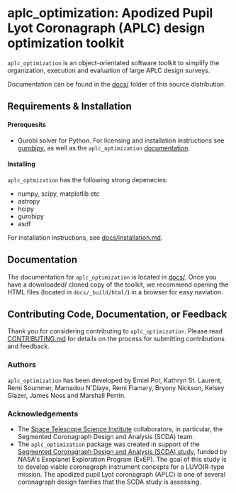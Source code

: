 # aplc_optimization: Apodized Pupil Lyot Coronagraph (APLC) design optimization toolkit

`aplc_optimization` is an object-orientated software toolkit to simplify the organization,
execution and evaluation of large APLC design surveys.

Documentation can be found in the [docs/](https://github.com/spacetelescope/aplc_optimization/tree/master/docs) folder of this source distribution.

## Requirements & Installation

#### Prerequesits
- Gurobi solver for Python. For licensing and installation instructions see [gurobipy](https://www.gurobi.com/documentation/9.1/quickstart_mac/cs_grbpy_the_gurobi_python.html), as well as the `aplc_optimization` [documentation](https://github.com/spacetelescope/aplc_optimization/tree/master/docs/installing.md).

#### Installing
`aplc_optmization` has the following strong depenecies:
 - numpy, scipy, matplotlib etc
 - astropy
 - hcipy
 - gurobipy
 - asdf

For installation instructions, see [docs/installation.md](https://github.com/spacetelescope/aplc_optimization/tree/master/docs/installing.md).

## Documentation

The documentation for `aplc_optimization` is located in [docs/](https://github.com/spacetelescope/aplc_optimization/tree/master/docs). Once you have a downloaded/ cloned copy of the toolkit, we recommend opening the HTML files (located in `docs/_build/html/`) in a browser for easy naviation. 

## Contributing Code, Documentation, or Feedback

Thank you for considering contributing to `aplc_optimization`. Please read [CONTRIBUTING.md](https://github.com/spacetelescope/aplc_optimization/tree/master/docs/CONTRIBUTING.md) for details on the process for submitting contributions and feedback.

### Authors

`aplc_optimization` has been developed by Emiel Por, Kathryn St. Laurent, Remi Soummer, Mamadou N'Diaye, Remi Flamary, Bryony Nickson, Kelsey Glazer, James Noss and Marshall Perrin.

### Acknowledgements

- The [Space Telescope Science Institute](stsci.edu) collaborators, in particular, the Segmented Coronagraph Design and Analysis (SCDA) team.
- The `aplc_optimization` package was created in support of the [Segmented Coronagraph Design and Analysis (SCDA) study](https://exoplanets.nasa.gov/exep/technology/SCDA/), funded by NASA's Exoplanet Exploration Program (ExEP). The goal of this study is to develop viable coronagraph instrument concepts for a LUVOIR-type mission. The apodized pupil Lyot coronagraph (APLC) is one of several coronagraph design families that the SCDA study is assessing.

